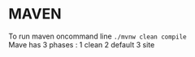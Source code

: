 #   MAVEN
To run maven oncommand line `./mvnw clean compile`<br/>
Mave has 3 phases :
    1 clean 
    2 default
    3 site
